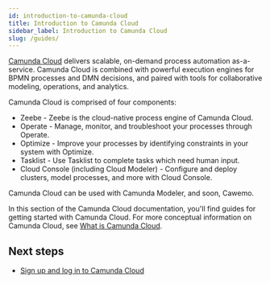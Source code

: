 ```yaml
---
id: introduction-to-camunda-cloud
title: Introduction to Camunda Cloud
sidebar_label: Introduction to Camunda Cloud
slug: /guides/
---
```


[Camunda Cloud](https://camunda.io) delivers scalable, on-demand process automation as-a-service. Camunda Cloud is combined with powerful execution engines for BPMN processes and DMN decisions, and paired with tools for collaborative modeling, operations, and analytics.

Camunda Cloud is comprised of four components:

* Zeebe - Zeebe is the cloud-native process engine of Camunda Cloud.
* Operate - Manage, monitor, and troubleshoot your processes through Operate.
* Optimize - Improve your processes by identifying constraints in your system with Optimize.
* Tasklist - Use Tasklist to complete tasks which need human input.
* Cloud Console (including Cloud Modeler) - Configure and deploy clusters, model processes, and more with Cloud Console. 

Camunda Cloud can be used with Camunda Modeler, and soon, Cawemo. 

In this section of the Camunda Cloud documentation, you'll find guides for getting started with Camunda Cloud. For more conceptual information on Camunda Cloud, see [What is Camunda Cloud](components/concepts/what-is-camunda-cloud.md).

## Next steps

- [Sign up and log in to Camunda Cloud](/guides/getting-started/create-camunda-cloud-account.md)